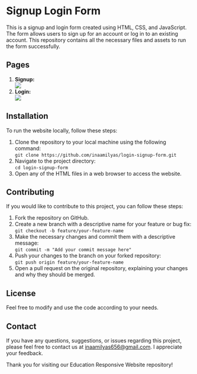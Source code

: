 <h1>Signup Login Form</h1>
<p>This is a signup and login form created using HTML, CSS, and JavaScript. The form allows users to sign up for an account or log in to an existing account. This repository contains all the necessary files and assets to run the form successfully.</p>

<h2>Pages</h2>

  <ol>
    <li><strong>Signup:</strong></li>
    <img src="https://github.com/inaamilyas/login-signup-form/assets/108390164/afbaeb24-337d-4fd5-abf2-6e742100d364" >
    <li><strong>Login:</strong></li>
    <img src="https://github.com/inaamilyas/login-signup-form/assets/108390164/484d1b72-1d7e-42df-a9b3-10ea60d83606" >
  </ol>

  <h2>Installation</h2>

  <p>To run the website locally, follow these steps:</p>

  <ol>
    <li>Clone the repository to your local machine using the following command:<br><code>git clone https://github.com/inaamilyas/login-signup-form.git</code></li>
    <li>Navigate to the project directory:<br><code>cd login-signup-form</code></li>
    <li>Open any of the HTML files in a web browser to access the website.</li>
  </ol>

   <h2>Contributing</h2>

  <p>If you would like to contribute to this project, you can follow these steps:</p>

  <ol>
    <li>Fork the repository on GitHub.</li>
    <li>Create a new branch with a descriptive name for your feature or bug fix:<br><code>git checkout -b feature/your-feature-name</code></li>
    <li>Make the necessary changes and commit them with a descriptive message:<br><code>git commit -m "Add your commit message here"</code></li>
    <li>Push your changes to the branch on your forked repository:<br><code>git push origin feature/your-feature-name</code></li>
    <li>Open a pull request on the original repository, explaining your changes and why they should be merged.</li>
  </ol>

  <h2>License</h2>

  <p>Feel free to modify and use the code according to your needs.</p>

  <h2>Contact</h2>

  <p>If you have any questions, suggestions, or issues regarding this project, please feel free to contact us at <a href="mailto:your-inaamilyas656@gmail.com">inaamilyas656@gmail.com</a>. I appreciate your feedback.</p>

  <p>Thank you for visiting our Education Responsive Website repository!</p>
</body>
